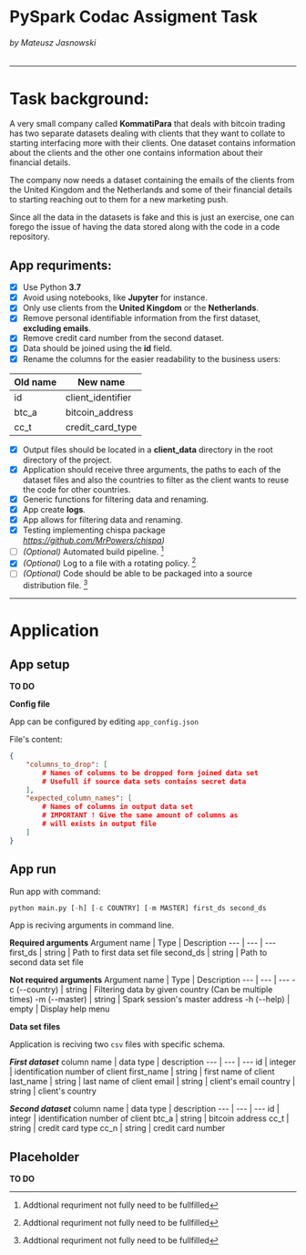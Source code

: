 # PySpark Codac Assigment Task
###### *by Mateusz Jasnowski*
---
# Task background:
A very small company called **KommatiPara** that deals with bitcoin trading has two separate datasets dealing with clients that they want to collate to starting interfacing more with their clients. One dataset contains information about the clients and the other one contains information about their financial details.

The company now needs a dataset containing the emails of the clients from the United Kingdom and the Netherlands and some of their financial details to starting reaching out to them for a new marketing push.

Since all the data in the datasets is fake and this is just an exercise, one can forego the issue of having the data stored along with the code in a code repository.
## App requriments:
- [x] Use Python **3.7**
- [x] Avoid using notebooks, like **Jupyter** for instance.
- [x] Only use clients from the **United Kingdom** or the **Netherlands**.
- [x] Remove personal identifiable information from the first dataset, **excluding emails**.
- [x] Remove credit card number from the second dataset.
- [x] Data should be joined using the **id** field.
- [x] Rename the columns for the easier readability to the business users:

|Old name|New name|
|--|--|
|id|client_identifier|
|btc_a|bitcoin_address|
|cc_t|credit_card_type|

- [x] Output files should be located in a **client_data** directory in the root directory of the project.
- [x] Application should receive three arguments, the paths to each of the dataset files and also the countries to filter as the client wants to reuse the code for other countries.
- [x] Generic functions for filtering data and renaming.
- [x] App create **logs**.
- [x] App allows for filtering data and renaming.
- [x] Testing implementing chispa package *https://github.com/MrPowers/chispa)*
- [ ] *(Optional)* Automated build pipeline. [^1]
- [x] *(Optional)* Log to a file with a rotating policy. [^1]
- [ ] *(Optional)* Code should be able to be packaged into a source distribution file. [^1]

[^1]: Addtional requriment not fully need to be fullfilled
---
# Application
## App setup
**TO DO**

**Config file**

App can be configured by editing ```app_config.json```

File's content:
```json
{
    "columns_to_drop": [
        # Names of columns to be dropped form joined data set
        # Usefull if source data sets contains secret data
    ],
    "expected_column_names": [
        # Names of columns in output data set
        # IMPORTANT ! Give the same amount of columns as
        # will exists in output file
    ]
}
```


## App run

Run app with command:
```python
python main.py [-h] [-c COUNTRY] [-m MASTER] first_ds second_ds
```

App is reciving arguments in command line.

**Required arguments**
Argument name | Type | Description
--- | --- | ---
first_ds | string | Path to first data set file
second_ds | string | Path to second data set file

**Not required arguments**
Argument name | Type | Description
--- | --- | ---
-c (--country) | string | Filtering data by given country (Can be multiple times)
-m (--master) | string | Spark session's master address
-h (--help) | empty | Display help menu

**Data set files**

Application is reciving two ```csv``` files with specific schema.

***First dataset***
column name | data type | description
--- | --- | ---
id | integer | identification number of client
first_name | string | first name of client
last_name | string | last name of client
email | string | client's email
country | string | client's country

***Second dataset***
column name | data type | description
--- | --- | ---
id | integr | identification number of client
btc_a | string | bitcoin address
cc_t | string | credit card type
cc_n | string | credit card number

## Placeholder

**TO DO**

